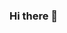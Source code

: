 ### Hi there 👋

<!--
**drnmartin/drnmartin** is a ✨ _special_ ✨ repository because its `README.md` (this file) appears on your GitHub profile.

Here are some ideas to get you started:

- 🔭 I’m currently working on HyperionDev Data Science Bootcamp.
- 🌱 I’m currently learning python, machine learning and data science.
- 📫 How to reach me: Leave an issue on my repo.
-->
